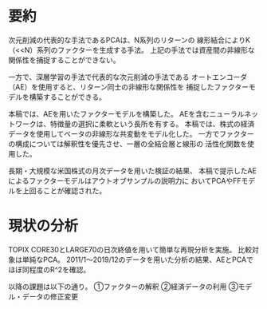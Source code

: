 # 要約

次元削減の代表的な手法であるPCAは、N系列のリターンの
線形結合によりK（<<N）系列のファクターを生成する手法。
上記の手法では資産間の非線形な関係性を捕捉することができない。

一方で、深層学習の手法で代表的な次元削減の手法である
オートエンコーダ（AE）を使用すると、リターン同士の非線形な関係性を
捕捉したファクターモデルを構築することができる。

本稿では、AEを用いたファクターモデルを構築した。
AEを含むニューラルネットワークは、特徴量の選択に柔軟という長所を有する。
本稿では、株式の経済データを使用してベータの非線形な共変動をモデル化した。
一方でファクターの構成については解釈性を優先させ、一層の全結合層と線形の
活性化関数を使用した。

長期・大規模な米国株式の月次データを用いた検証の結果、
本稿で提示したAEによるファクターモデルはアウトオブサンプルの説明力に
おいてPCAやFFモデルを上回ることが確認された。

# 現状の分析

TOPIX CORE30とLARGE70の日次終値を用いて簡単な再現分析を実施。
比較対象は単純なPCA。
2011/1～2019/12のデータを用いた分析の結果、AEとPCAでほぼ同程度のR^2を確認。

以降の課題は以下の通り。
①ファクターの解釈
②経済データの利用
③モデル・データの修正変更
